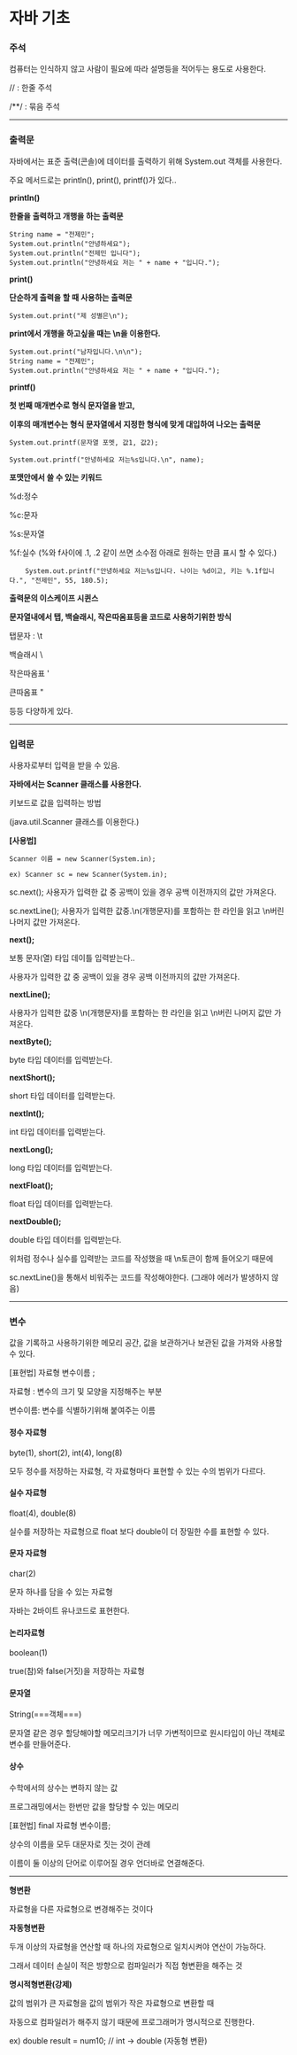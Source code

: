 # 자바 기초

### 주석

컴퓨터는 인식하지 않고 사람이 필요에 따라 설명등을 적어두는 용도로 사용한다.

// : 한줄 주석

/**/ : 묶음 주석

---

### 출력문

자바에서는 표준 출력(콘솔)에 데이터를 출력하기 위해 System.out 객체를 사용한다.

주요 메서드로는 println(), print(), printf()가 있다..

**println()**

**한줄을 출력하고 개행을 하는 출력문**

    String name = "전제민";
    System.out.println("안녕하세요");
	System.out.println("전제민 입니다");
    System.out.println("안녕하세요 저는 " + name + "입니다.");

**print()**	

**단순하게 출력을 할 때 사용하는 출력문**
		
    System.out.print("제 성별은\n");

**print에서 개행을 하고싶을 때는 \n을 이용한다.**
		
    System.out.print("남자입니다.\n\n");	
    String name = "전제민";	
    System.out.println("안녕하세요 저는 " + name + "입니다.");
		

**printf()**

**첫 번째 매개변수로 형식 문자열을 받고,**

**이후의 매개변수는 형식 문자열에서 지정한 형식에 맞게 대입하여 나오는 출력문**

    System.out.printf(문자열 포멧, 값1, 값2);
  
    System.out.printf("안녕하세요 저는%s입니다.\n", name);
		
**포맷안에서 쓸 수 있는 키워드**

%d:정수

%c:문자

%s:문자열

%f:실수 (%와 f사이에 .1, .2 같이 쓰면 소수점 아래로 원하는 만큼 표시 할 수 있다.)

		System.out.printf("안녕하세요 저는%s입니다. 나이는 %d이고, 키는 %.1f입니다.", "전제민", 55, 180.5);

**출력문의 이스케이프 시퀸스**

**문자열내에서 탭, 백슬래시, 작은따옴표등을 코드로 사용하기위한 방식**

탭문자 :  \t

백슬래시 \\

작은따옴표 \'

큰따옴표 \"

등등 다양하게 있다.

---

### 입력문

사용자로부터 입력을 받을 수 있음.

**자바에서는 Scanner 클래스를 사용한다.**

키보드로 값을 입력하는 방법

(java.util.Scanner 클래스를 이용한다.)


**[사용법]**

    Scanner 이름 = new Scanner(System.in);

    ex) Scanner sc = new Scanner(System.in);

sc.next(); 사용자가 입력한 값 중 공백이 있을 경우 공백 이전까지의 값만 가져온다.

sc.nextLine(); 사용자가 입력한 값중.\n(개행문자)를 포함하는 한 라인을 읽고 \n버린 나머지 값만 가져온다.

**next();**

보통 문자(열) 타입 데이틀 입력받는다..

사용자가 입력한 값 중 공백이 있을 경우 공백 이전까지의 값만 가져온다.

**nextLine();**

사용자가 입력한 값중 \n(개행문자)를 포함하는 한 라인을 읽고 \n버린 나머지 값만 가져온다.

**nextByte();**

byte 타입 데이터를 입력받는다.

**nextShort();**

short 타입 데이터를 입력받는다.

**nextInt();**

int 타입 데이터를 입력받는다.

**nextLong();**

long 타입 데이터를 입력받는다.

**nextFloat();**

float 타입 데이터를 입력받는다.

**nextDouble();**

double 타입 데이터를 입력받는다.

위처럼 정수나 실수를 입력받는 코드를 작성했을 때 \n토큰이 함께 들어오기 때문에

sc.nextLine()을 통해서 비워주는 코드를 작성해야한다. (그래야 에러가 발생하지 않음)

---

### 변수

값을 기록하고 사용하기위한 메모리 공간, 값을 보관하거나 보관된 값을 가져와 사용할 수 있다.

[표현법] 자료형 변수이름 ;

자료형 : 변수의 크기 및 모양을 지정해주는 부분

변수이름: 변수를 식별하기위해 붙여주는 이름


#### 정수 자료형

byte(1), short(2), int(4), long(8)

모두 정수를 저장하는 자료형, 각 자료형마다 표현할 수 있는 수의 범위가 다르다.



#### 실수 자료형

float(4), double(8)

실수를 저장하는 자료형으로 float 보다 double이 더 장밀한 수를 표현할 수 있다.


#### 문자 자료형

char(2)

문자 하나를 담을 수 있는 자료형

자바는 2바이트 유나코드로 표현한다.


#### 논리자료형

boolean(1)

true(참)와 false(거짓)을 저장하는 자료형



#### 문자열

String(===객체===)

문자열 같은 경우 할당해야할 메모리크기가 너무 가변적이므로 원시타입이 아닌 객체로 변수를 만들어준다.


#### 상수

수학에서의 상수는 변하지 않는 값

프로그래밍에서는 한번만 값을 할당할 수 있는 메모리

[표현법] final 자료형 변수이름;

상수의 이름을 모두 대문자로 짓는 것이 관례

이름이 둘 이상의 단어로 이루어질 경우 언더바로 연결해준다.

---

 **형변환**

자료형을 다른 자료형으로 변경해주는 것이다

**자동형변환**

두개 이상의 자료형을 연산할 때 하나의 자료형으로 일치시켜야 연산이 가능하다.

그래서 데이터 손실이 적은 방향으로 컴파일러가 직접 형변환을 해주는 것

 **명시적형변환(강제)**

값의 범위가 큰 자료형을 값의 범위가 작은 자료형으로 변환할 때

자동으로 컴파일러가 해주지 않기 때문에 프로그래머가 명시적으로 진행한다.

ex) double result = num10; // int -> double (자동형 변환)
